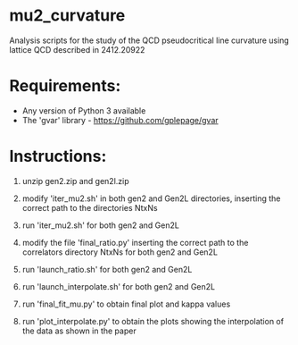 # mu2_curvature
Analysis scripts for the study of the QCD pseudocritical line curvature using lattice QCD described in 2412.20922

# Requirements:
- Any version of Python 3 available
- The 'gvar' library - https://github.com/gplepage/gvar



# Instructions:

1. unzip gen2.zip and gen2l.zip

2. modify 'iter_mu2.sh' in both gen2 and Gen2L directories, inserting the correct path to the directories NtxNs

3. run 'iter_mu2.sh' for both gen2 and Gen2L

4. modify the file 'final_ratio.py' inserting the correct path to the correlators directory NtxNs for both gen2 and Gen2L

5. run 'launch_ratio.sh' for both gen2 and Gen2L

6. run 'launch_interpolate.sh' for both gen2 and Gen2L

7. run 'final_fit_mu.py' to obtain final plot and kappa values

8. run 'plot_interpolate.py' to obtain the plots showing the interpolation of the data as shown in the paper
